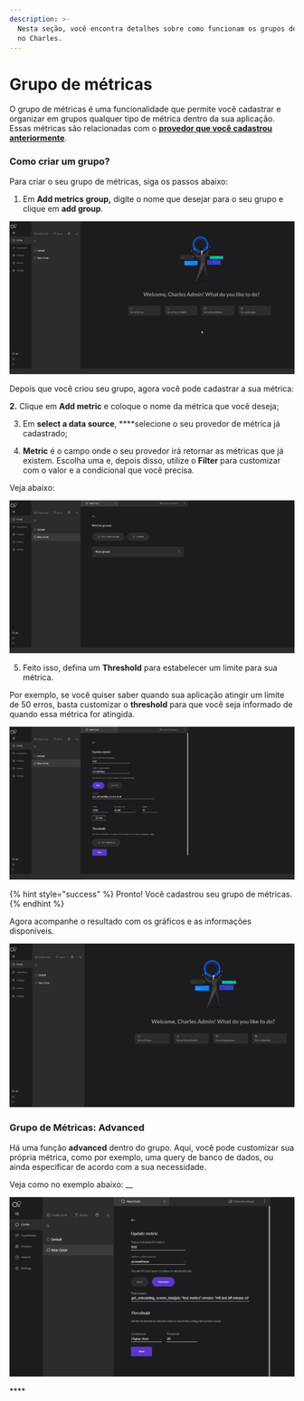 ```yaml
---
description: >-
  Nesta seção, você encontra detalhes sobre como funcionam os grupos de métricas
  no Charles.
---
```


# Grupo de métricas

O grupo de métricas é uma funcionalidade que permite você cadastrar e organizar em grupos qualquer tipo de métrica dentro da sua aplicação. Essas métricas são relacionadas com o [**provedor que você cadastrou anteriormente**](../../primeiros-passos/definindo-workspace/adicionando-o-datasource.md). 

### Como criar um grupo?

Para criar o seu grupo de métricas, siga os passos abaixo:

1. Em **Add metrics group,** digite o nome que desejar para o seu grupo e clique em **add group**. 

![](../../.gitbook/assets/criacaogroup.gif)

Depois que você criou seu grupo, agora você pode cadastrar a sua métrica:

   ****2**.** Clique em **Add metric** e coloque o nome da métrica que você deseja;

  3. Em **select a data source**, ****selecione o seu provedor de métrica já cadastrado;

 4. **Metric** é o campo onde o seu provedor irá retornar as métricas que já existem. Escolha uma e, depois disso, utilize o **Filter** para customizar com o valor e a condicional que você precisa. 

Veja abaixo: 

![](../../.gitbook/assets/metric+filter.gif)

5.  Feito isso, defina um **Threshold** para estabelecer um limite para sua métrica. 

Por exemplo, se você quiser saber quando sua aplicação atingir um limite de 50 erros, basta customizar o **threshold**  para que você seja informado de quando essa métrica for atingida. 

![](../../.gitbook/assets/threshold.gif)

{% hint style="success" %}
Pronto! Você cadastrou seu grupo de métricas. 
{% endhint %}

Agora acompanhe o resultado com os gráficos e as informações disponíveis. 

![](../../.gitbook/assets/graficos.gif)

### **Grupo de Métricas: Advanced** 

Há uma função **advanced** dentro do grupo. Aqui, você pode customizar sua própria métrica, como por exemplo, uma query de banco de dados, ou ainda especificar de acordo com a sua necessidade.

Veja como no exemplo abaixo: __

![](../../.gitbook/assets/advanced.png)

\*\*\*\*

